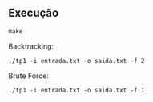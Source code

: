 ## Execução
    make

Backtracking:

    ./tp1 -i entrada.txt -o saida.txt -f 2

Brute Force:
    
    ./tp1 -i entrada.txt -o saida.txt -f 1
